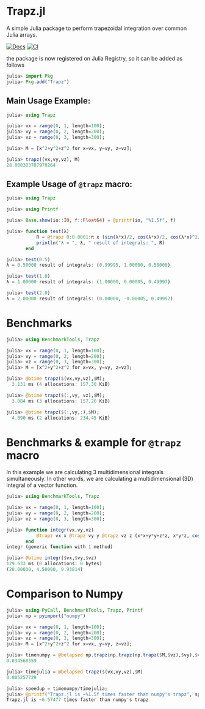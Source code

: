 # Trapz.jl
A simple Julia package to perform trapezoidal integration over common Julia arrays.

[![Docs](https://img.shields.io/badge/docs-latest-blue.svg)](https://juliahub.com/docs/Trapz/ze2sm/)
[![CI](https://github.com/francescoalemanno/Trapz.jl/actions/workflows/ci.yml/badge.svg)](https://github.com/francescoalemanno/Trapz.jl/actions/workflows/ci.yml)

the package is now registered on Julia Registry, so it can be added as follows
````julia
julia> import Pkg
julia> Pkg.add("Trapz")
````



## Main Usage Example:

````julia
julia> using Trapz

julia> vx = range(0, 1, length=100);
julia> vy = range(0, 2, length=200);
julia> vz = range(0, 3, length=300);

julia> M = [x^2+y^2+z^2 for x=vx, y=vy, z=vz];

julia> trapz((vx,vy,vz), M)
28.000303707970264

````



## Example Usage of `@trapz` macro:

````julia
julia> using Trapz

julia> using Printf

julia> Base.show(io::IO, f::Float64) = @printf(io, "%1.5f", f)

julia> function test(λ)
           R = @trapz 0:0.0001:π x (sin(λ*x)/2, cos(λ*x)/2, cos(λ*x)^2/π)
           println("λ = ", λ, " result of integrals: ", R)
       end

julia> test(0.5)
λ = 0.50000 result of integrals: (0.99995, 1.00000, 0.50000)

julia> test(1.0)
λ = 1.00000 result of integrals: (1.00000, 0.00005, 0.49997)

julia> test(2.0)
λ = 2.00000 result of integrals: (0.00000, -0.00005, 0.49997)
````



# Benchmarks

````julia
julia> using BenchmarkTools, Trapz

julia> vx = range(0, 1, length=100);
julia> vy = range(0, 2, length=200);
julia> vz = range(0, 3, length=300);
julia> M = [x^2+y^2+z^2 for x=vx, y=vy, z=vz];

julia> @btime trapz($(vx,vy,vz),$M);
  3.131 ms (4 allocations: 157.30 KiB)

julia> @btime trapz($(:,vy, vz),$M);
  3.084 ms (3 allocations: 157.20 KiB)

julia> @btime trapz($(:,vy,:),$M);
  4.090 ms (2 allocations: 234.45 KiB)
````



# Benchmarks & example for `@trapz` macro
In this example we are calculating 3 multidimensional integrals simultaneously.
In other words, we are calculating a multidimensional (3D) integral of a vector function.

````julia
julia> using BenchmarkTools, Trapz

julia> vx = range(0, 1, length=100);
julia> vy = range(0, 2, length=200);
julia> vz = range(0, 3, length=300);

julia> function integr(vx,vy,vz)
           @trapz vx x @trapz vy y @trapz vz z (x*x+y*y+z*z, x*y*z, cos(x*y)+cos(x*z)+cos(y*z))
       end
integr (generic function with 1 method)

julia> @btime integr($vx,$vy,$vz)
129.633 ms (0 allocations: 0 bytes)
(28.00030, 4.50000, 9.93814)
````



# Comparison to Numpy

````julia
julia> using PyCall, BenchmarkTools, Trapz, Printf
julia> np = pyimport("numpy")

julia> vx = range(0, 1, length=100);
julia> vy = range(0, 2, length=200);
julia> vz = range(0, 3, length=300);
julia> M = [x^2+y^2+z^2 for x=vx, y=vy, z=vz];

julia> timenumpy = @belapsed np.trapz(np.trapz(np.trapz($M,$vz),$vy),$vx)
0.034568359

julia> timejulia = @belapsed trapz($(vx,vy,vz),$M)
0.005257729

julia> speedup = timenumpy/timejulia;
julia> @printf("Trapz.jl is ~%1.5f times faster than numpy's trapz", speedup)
Trapz.jl is ~6.57477 times faster than numpy's trapz
````
